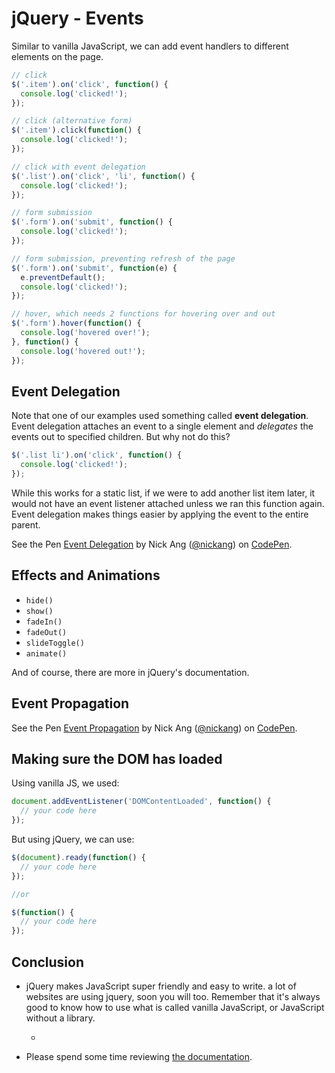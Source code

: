 # jQuery - Events

Similar to vanilla JavaScript, we can add event handlers to different elements on the page.

```js
// click
$('.item').on('click', function() {
  console.log('clicked!');
});

// click (alternative form)
$('.item').click(function() {
  console.log('clicked!');
});

// click with event delegation
$('.list').on('click', 'li', function() {
  console.log('clicked!');
});

// form submission
$('.form').on('submit', function() {
  console.log('clicked!');
});

// form submission, preventing refresh of the page
$('.form').on('submit', function(e) {
  e.preventDefault();
  console.log('clicked!');
});

// hover, which needs 2 functions for hovering over and out
$('.form').hover(function() {
  console.log('hovered over!');
}, function() {
  console.log('hovered out!');
});
```

## Event Delegation

Note that one of our examples used something called **event delegation**. Event delegation attaches an event to a single element and _delegates_ the events out to specified children. But why not do this?

```js
$('.list li').on('click', function() {
  console.log('clicked!');
});
```

While this works for a static list, if we were to add another list item later, it would not have an event listener attached unless we ran this function again. Event delegation makes things easier by applying the event to the entire parent.

<p data-height="265" data-theme-id="0" data-slug-hash="wmwwJO" data-default-tab="js,result" data-user="nickang" data-embed-version="2" data-pen-title="Event Delegation" class="codepen">See the Pen <a href="https://codepen.io/nickang/pen/wmwwJO/">Event Delegation</a> by Nick Ang (<a href="https://codepen.io/nickang">@nickang</a>) on <a href="https://codepen.io">CodePen</a>.</p>
<script async src="https://static.codepen.io/assets/embed/ei.js"></script>

## Effects and Animations

* `hide()`
* `show()`
* `fadeIn()`
* `fadeOut()`
* `slideToggle()`
* `animate()`

And of course, there are more in jQuery's documentation.

## Event Propagation

<p data-height="265" data-theme-id="0" data-slug-hash="YaKKQL" data-default-tab="js,result" data-user="nickang" data-embed-version="2" data-pen-title="Event Propagation" class="codepen">See the Pen <a href="https://codepen.io/nickang/pen/YaKKQL/">Event Propagation</a> by Nick Ang (<a href="https://codepen.io/nickang">@nickang</a>) on <a href="https://codepen.io">CodePen</a>.</p>
<script async src="https://static.codepen.io/assets/embed/ei.js"></script>

## Making sure the DOM has loaded

Using vanilla JS, we used:

```js
document.addEventListener('DOMContentLoaded', function() {
  // your code here
});
```

But using jQuery, we can use:

```js
$(document).ready(function() {
  // your code here
});

//or

$(function() {
  // your code here
});
```

## Conclusion

* jQuery makes JavaScript super friendly and easy to write. a lot of websites are using jquery, soon you will too.  Remember that it's always good to know how to use what is called vanilla JavaScript, or JavaScript without a library.

    +

* Please spend some time reviewing [the documentation](https://api.jquery.com/).
